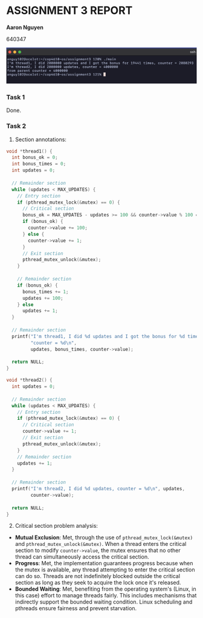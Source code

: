 # ASSIGNMENT 3 REPORT

**Aaron Nguyen**

640347

![Screenshot](./screenshot.png)

### Task 1
Done.

### Task 2
1. Section annotations:
```c
void *thread1() {
  int bonus_ok = 0;
  int bonus_times = 0;
  int updates = 0;

  // Remainder section
  while (updates < MAX_UPDATES) {
    // Entry section
    if (pthread_mutex_lock(&mutex) == 0) {
      // Critical section
      bonus_ok = MAX_UPDATES - updates >= 100 && counter->value % 100 == 0;
      if (bonus_ok) {
        counter->value += 100;
      } else {
        counter->value += 1;
      }
      // Exit section
      pthread_mutex_unlock(&mutex);
    }

    // Remainder section
    if (bonus_ok) {
      bonus_times += 1;
      updates += 100;
    } else
      updates += 1;
  }

  // Remainder section
  printf("I'm thread1, I did %d updates and I got the bonus for %d times, "
         "counter = %d\n",
         updates, bonus_times, counter->value);

  return NULL;
}
```

```c
void *thread2() {
  int updates = 0;

  // Remainder section
  while (updates < MAX_UPDATES) {
    // Entry section
    if (pthread_mutex_lock(&mutex) == 0) {
      // Critical section
      counter->value += 1;
      // Exit section
      pthread_mutex_unlock(&mutex);
    }
    // Remainder section
    updates += 1;
  }

  // Remainder section
  printf("I'm thread2, I did %d updates, counter = %d\n", updates,
         counter->value);

  return NULL;
}
```

2. Critical section problem analysis:
- **Mutual Exclusion**: Met, through the use of `pthread_mutex_lock(&mutex)` and `pthread_mutex_unlock(&mutex)`. When a thread enters the critical section to modify `counter->value`, the mutex ensures that no other thread can simultaneously access the critical section.
- **Progress**: Met, the implementation guarantees progress because when the mutex is available, any thread attempting to enter the critical section can do so. Threads are not indefinitely blocked outside the critical section as long as they seek to acquire the lock once it's released.
- **Bounded Waiting**: Met, benefiting from the operating system's (Linux, in this case) effort to manage threads fairly. This includes mechanisms that indirectly support the bounded waiting condition. Linux scheduling and pthreads ensure fairness and prevent starvation.
